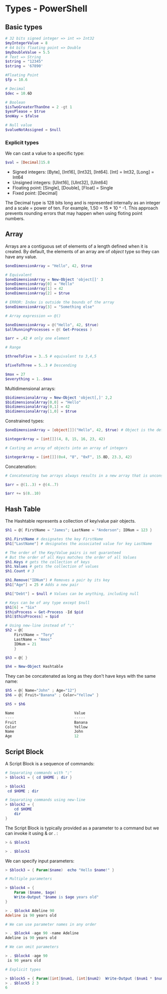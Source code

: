 # Types - PowerShell

## Basic types

```powershell
# 32 bits signed integer => int => Int32
$myIntegerValue = 8
# 64 bits floating point => Double
$myDoubleValue = 5.5
# Text => String
$string = "12345"
$string = '67890'

#Floating Point
$fp = 10.6

# Decimal
$dec = 10.6D

# Boolean
$isTwoGreaterThanOne = 2 -gt 1
$yesPlease = $true
$noWay = $false

# Null value
$valueNotAssigned = $null
```

### Explicit types

We can cast a value to a specific type:

```powershell
$val = [Decimal]15.8
```

* Signed integers: [Byte], [Int16], [Int32], [Int64]. [Int] = Int32, [Long] = Int64
* Unsigned integers: [UInt16], [UInt32], [UInt64]
* Floating point: [Single], [Double], [Float] = Single
* Fixed point: [Decimal]

The Decimal type is 128 bits long and is represented internally as an integer and a scale = power of ten. For example, 1.50 = 15 * 10 ^ -1. This approach prevents rounding errors that may happen when using floting point numbers.

## Array

Arrays are a contiguous set of elements of a length defined when it is created. By default, the elements of an array are of _object_ type so they can have any value.

```powershell
$oneDimensionArray = "Hello", 42, $true

# Equivalent
$oneDimensionArray = New-Object 'object[]' 3
$oneDimensionArray[0] = "Hello"
$oneDimensionArray[1] = 42
$oneDimensionArray[2] = $true

# ERROR: Index is outside the bounds of the array
$oneDimensionArray[3] = "Something else"

# Array expression => @()

$oneDimensionArray = @("Hello", 42, $true)
$allRunningProcesses = @( Get-Process )

$arr = ,42 # only one element

# Range

$threeToFive = 3..5 # equivalent to 3,4,5

$fiveToThree = 5..3 # Descending

$max = 27
$everything = 1..$max
```

Multidimensional arrays:

```powershell
$bidimensionalArray = New-Object 'object[,]' 2,2
$bidimensionalArray[0,0] = "Hello"
$bidimensionalArray[0,1] = 42
$bidimensionalArray[1,0] = $true
```

Constrained types:

```powershell
$oneDimensionArray = [object[]]("Hello", 42, $true) # Object is the default type

$integerArray = [int[]](4, 8, 15, 16, 23, 42)

# Casting an array of objects into an array of integers

$integerArray = [int[]](0x4, "8", "0xF", 15.8D, 23.3, 42)

```

Concatenation:

```powershell
# Concatenating two arrays always results in a new array that is unconstrained even if both arrays are constrained by the same type

$arr = @(1..3) + @(4..7)

$arr += $(8..10)
```

## Hash Table

The Hashtable represents a collection of key/value pair objects.

```powershell
$h1 = @{ FirstName = "James"; LastName = "Anderson"; IDNum = 123 }

$h1.FirstName # designates the key FirstName
$h1["LastName"] # designates the associated value for key LastName

# The order of the Key/Value pairs is not guaranteed
# But the order of all Keys matches the order of all Values
$h1.Keys # gets the collection of keys
$h1.Values # gets the collection of values
$h1.Count # 3

$h1.Remove("IDNum") # Removes a pair by its key
$h1["Age"] = 25 # Adds a new pair

$h1["Debt"] = $null # Values can be anything, including null

# Keys can be of any type except $null
$h1[6] = "Six" 
$thisProcess = Get-Process -Id $pid
$h1[$thisProcess] = $pid

# Using new-line instead of ";"
$h2 = @{ 
    FirstName = "Tory"
    LastName = "Amos"
    IDNum = 21 
    }

$h3 = @{ }

$h4 = New-Object Hashtable

```
They can be concatenated as long as they don't have keys with the same name:

```powershell
$h5 = @{ Name="John" ; Age="12"}
$h6 = @{ Fruit="Banana" ; Color="Yellow" }

$h5 + $h6

Name                           Value
----                           -----
Fruit                          Banana
Color                          Yellow
Name                           John
Age                            12
```

## Script Block

A Script Block is a sequence of commands:

```powershell
# Separating commands with ";"
> $block1 = { cd $HOME ; dir }

> $block1
 cd $HOME ; dir

# Separating commands using new-line
> $block2 = {
    cd $HOME 
    dir 
}
```

The Script Block is typically provided as a parameter to a command but we can invoke it using & or . :

```powershell
> & $block1

> . $block1
```

We can specify input parameters:

```powershell
> $block3 = { Param($name)  echo "Hello $name!" }

# Multiple parameters

> $block4 = { 
    Param ($name, $age)
    Write-Output "$name is $age years old" 
}

> . $block4 Adeline 90
Adeline is 90 years old

# We can use parameter names in any order

> . $block4 -age 90 -name Adeline
Adeline is 90 years old

# We can omit parameters

> . $block4 -age 90
 is 90 years old

# Explicit types

> $block5 = { Param([int]$num1, [int]$num2)  Write-Output ($num1 * $num2) }
> . $block5 2 3
6
```
